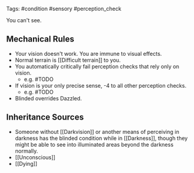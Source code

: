 Tags: #condition #sensory #perception_check

You can't see.

## Mechanical Rules

- Your vision doesn't work. You are immune to visual effects.  
- Normal terrain is [[Difficult terrain]] to you.  
- You automatically critically fail perception checks that rely only on vision.  
	- e.g. #TODO
- If vision is your only precise sense, -4 to all other perception checks.  
	- e.g. #TODO
- Blinded overrides Dazzled.

## Inheritance Sources

-  Someone without [[Darkvision]] or another means of perceiving in darkness has the blinded condition while in [[Darkness]], though they might be able to see into illuminated areas beyond the darkness normally.
- [[Unconscious]]
- [[Dying]]
